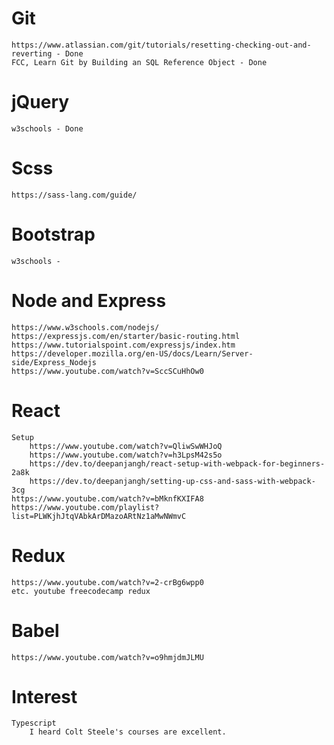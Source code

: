 # Git 
    https://www.atlassian.com/git/tutorials/resetting-checking-out-and-reverting - Done
    FCC, Learn Git by Building an SQL Reference Object - Done 
# jQuery 
    w3schools - Done 
# Scss
    https://sass-lang.com/guide/
# Bootstrap
    w3schools - 
# Node and Express
    https://www.w3schools.com/nodejs/
    https://expressjs.com/en/starter/basic-routing.html
    https://www.tutorialspoint.com/expressjs/index.htm
    https://developer.mozilla.org/en-US/docs/Learn/Server-side/Express_Nodejs
    https://www.youtube.com/watch?v=SccSCuHhOw0
# React
    Setup
        https://www.youtube.com/watch?v=QliwSwWHJoQ
	    https://www.youtube.com/watch?v=h3LpsM42s5o
        https://dev.to/deepanjangh/react-setup-with-webpack-for-beginners-2a8k
        https://dev.to/deepanjangh/setting-up-css-and-sass-with-webpack-3cg
    https://www.youtube.com/watch?v=bMknfKXIFA8 
    https://www.youtube.com/playlist?list=PLWKjhJtqVAbkArDMazoARtNz1aMwNWmvC 
# Redux
    https://www.youtube.com/watch?v=2-crBg6wpp0  
    etc. youtube freecodecamp redux
# Babel
    https://www.youtube.com/watch?v=o9hmjdmJLMU
# Interest
    Typescript
        I heard Colt Steele's courses are excellent.